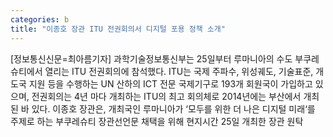 ```yaml
---
categories: b
title: "이종호 장관 ITU 전권회의서 디지털 포용 정책 소개"
---
```

[정보통신신문=최아름기자] 과학기술정보통신부는 25일부터 루마니아의 수도 부쿠레슈티에서 열리는 ITU 전권회의에 참석했다. ITU는 국제 주파수, 위성궤도, 기술표준, 개도국 지원 등을 수행하는 UN 산하의 ICT 전문 국제기구로 193개 회원국이 가입하고 있으며, 전권회의는 4년 마다 개최하는 ITU의 최고 회의체로 2014년에는 부산에서 개최된 바 있다. 이종호 장관은, 개최국인 루마니아가 &lsquo;모두를 위한 더 나은 디지털 미래&lsquo;를 주제로 하는 부쿠레슈티 장관선언문 채택을 위해 현지시간 25일 개최한 장관 원탁